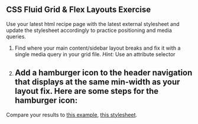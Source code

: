 ## CSS Fluid Grid & Flex Layouts Exercise

Use your latest html recipe page with the latest external stylesheet and update the stylesheet accordingly to practice positioning and media queries.

1. Find where your main content/sidebar layout breaks and fix it with a single media query in your grid file. *Hint:* Use an attribute selector
2. Add a hamburger icon to the header navigation that displays at the same min-width as your layout fix. Here are some steps for the hamburger icon:
    -  

Compare your results to [this example](./example.html), [this stylesheet](../../assets/positioning_media_queries.css).
